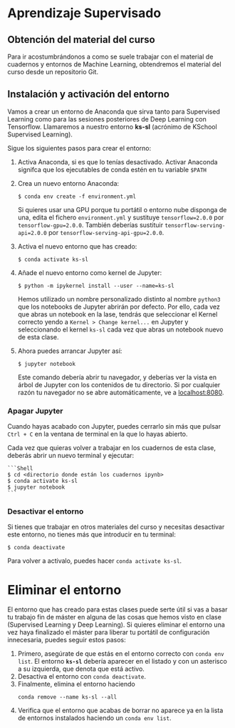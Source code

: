 # Aprendizaje Supervisado

## Obtención del material del curso

Para ir acostumbrándonos a como se suele trabajar con el material de cuadernos y entornos de Machine Learning, obtendremos el material del curso desde un repositorio Git.

## Instalación y activación del entorno

Vamos a crear un entorno de Anaconda que sirva tanto para Supervised Learning como para las sesiones posteriores de Deep Learning con Tensorflow. Llamaremos a nuestro entorno **ks-sl** (acrónimo de KSchool Supervised Learning).

Sigue los siguientes pasos para crear el entorno:

1. Activa Anaconda, si es que lo tenías desactivado. Activar Anaconda signifca que los ejecutables de conda estén en tu variable `$PATH`
2. Crea un nuevo entorno Anaconda:

	```Shell
	$ conda env create -f environment.yml
	```
	
	Si quieres usar una GPU porque tu portátil o entorno nube disponga de una, edita el fichero `environment.yml` y sustituye `tensorflow=2.0.0` por `tensorflow-gpu=2.0.0`. También deberías sustituir `tensorflow-serving-api=2.0.0` por `tensorflow-serving-api-gpu=2.0.0`.
	
3. Activa el nuevo entorno que has creado:

	```Shell
	$ conda activate ks-sl
	```

3. Añade el nuevo entorno como kernel de Jupyter:


	```Shell
	$ python -m ipykernel install --user --name=ks-sl
	```
	
	Hemos utilizado un nombre personalizado distinto al nombre `python3` que los notebooks de Jupyter abrirán por defecto. Por ello, cada vez que abras un notebook en la lase, tendrás que seleccionar el Kernel correcto yendo a `Kernel > Change kernel...` en Jupyter y seleccionando el kernel `ks-sl` cada vez que abras un notebook nuevo de esta clase.
	
4. Ahora puedes arrancar Jupyter así:

	```Shell
	$ jupyter notebook
	```

	Este comando debería abrir tu navegador, y deberías ver la vista en árbol de Jupyter con los contenidos de tu directorio. Si por cualquier razón tu navegador no se abre automáticamente, ve a [localhost:8080](localhost:8080). 

### Apagar Jupyter
Cuando hayas acabado con Jupyter, puedes cerrarlo sin más que pulsar `Ctrl + C` en la ventana de terminal en la que lo hayas abierto.

Cada vez que quieras volver a trabajar en los cuadernos de esta clase, deberás abrir un nuevo terminal y ejecutar:

	```Shell
	$ cd <directorio donde están los cuadernos ipynb>
	$ conda activate ks-sl
	$ jupyter notebook
	```

### Desactivar el entorno

Si tienes que trabajar en otros materiales del curso y necesitas desactivar este entorno, no tienes más que introducir en tu terminal:

```Shell
$ conda deactivate
```

Para volver a activalo, puedes hacer `conda activate ks-sl`.

# Eliminar el entorno

El entorno que has creado para estas clases puede serte útil si vas a basar tu trabajo fin de máster en alguna de las cosas que hemos visto en clase (Supervised Learning y Deep Learning). Si quieres eliminar el entorno una vez haya finalizado el máster para liberar tu portátil de configuración innecesaria, puedes seguir estos pasos:

1. Primero, asegúrate de que estás en el entorno correcto con `conda env list`. El entorno **`ks-sl`** debería aparecer en el listado y con un asterisco a su izquierda, que denota que está activo.
2. Desactiva el entorno con `conda deactivate`.
3. Finalmente, elimina el entorno haciendo	
	```Shell
	conda remove --name ks-sl --all
	```
4. Verifica que el entorno que acabas de borrar no aparece ya en la lista de entornos instalados haciendo un `conda env list`.


